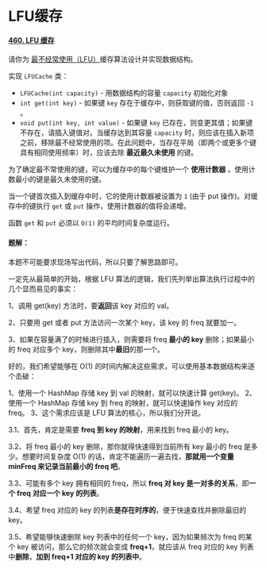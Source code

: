 # LFU缓存

#### [460. LFU 缓存](https://leetcode.cn/problems/lfu-cache/)

请你为 [最不经常使用（LFU）](https://baike.baidu.com/item/%E7%BC%93%E5%AD%98%E7%AE%97%E6%B3%95)缓存算法设计并实现数据结构。

实现 `LFUCache` 类：

- `LFUCache(int capacity)` - 用数据结构的容量 `capacity` 初始化对象
- `int get(int key)` - 如果键 `key` 存在于缓存中，则获取键的值，否则返回 `-1` 。
- `void put(int key, int value)` - 如果键 `key` 已存在，则变更其值；如果键不存在，请插入键值对。当缓存达到其容量 `capacity` 时，则应该在插入新项之前，移除最不经常使用的项。在此问题中，当存在平局（即两个或更多个键具有相同使用频率）时，应该去除 **最近最久未使用** 的键。

为了确定最不常使用的键，可以为缓存中的每个键维护一个 **使用计数器** 。使用计数最小的键是最久未使用的键。

当一个键首次插入到缓存中时，它的使用计数器被设置为 `1` (由于 put 操作)。对缓存中的键执行 `get` 或 `put` 操作，使用计数器的值将会递增。

函数 `get` 和 `put` 必须以 `O(1)` 的平均时间复杂度运行。





#### 题解：

本题不可能要求现场写出代码，所以只要了解思路即可。



一定先从最简单的开始，根据 LFU 算法的逻辑，我们先列举出算法执行过程中的几个显而易见的事实：

1、调用 get(key) 方法时，要**返回**该 key 对应的 val。

2、只要用 get 或者 put 方法访问一次某个 key，该 key 的 freq 就要加一。

3、如果在容量满了的时候进行插入，则需要将 freq **最小的 key** 删除；如果最小的 freq 对应多个 key，则删除其中**最旧**的那一个。



好的，我们希望能够在 O(1) 的时间内解决这些需求，可以使用基本数据结构来逐个击破：

1、使用一个 HashMap 存储 key 到 val 的映射，就可以快速计算 get(key)。
2、使用一个 HashMap 存储 key 到 freq 的映射，就可以快速操作 key 对应的 freq。
3、这个需求应该是 LFU 算法的核心，所以我们分开说。

3.1、首先，肯定是需要 **freq 到 key 的映射**，用来找到 freq 最小的 key。

3.2、将 freq 最小的 key 删除，那你就得快速得到当前所有 key 最小的 freq 是多少。想要时间复杂度 O(1) 的话，肯定不能遍历一遍去找，**那就用一个变量 minFreq 来记录当前最小的 freq 吧**。

3.3、可能有多个 key 拥有相同的 freq，所以 **freq 对 key 是一对多的关系**，即**一个 freq 对应一个 key 的列表**。

3.4、希望 freq 对应的 key 的列表**是存在时序的**，便于快速查找并删除最旧的 key。

3.5、希望能够快速删除 key 列表中的任何一个 key，因为如果频次为 freq 的某个 key 被访问，那么它的频次就会变成 **freq+1**，就应该从 freq 对应的 key 列表中**删除**，**加到 freq+1 对应的 key 的列表中**。




